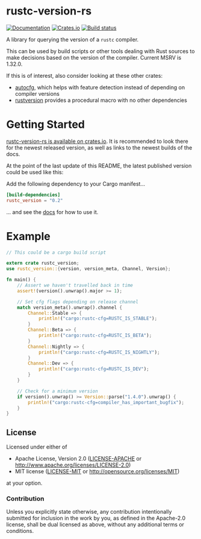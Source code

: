 rustc-version-rs
================

[![Documentation](https://docs.rs/rustc_version/badge.svg)](https://docs.rs/rustc_version/)
[![Crates.io](https://img.shields.io/crates/v/rustc_version.svg)](https://crates.io/crates/rustc_version)
[![Build status](https://github.com/djc/rustc_version/workflows/CI/badge.svg)](https://github.com/Kimundi/rustc_version/actions?query=workflow%3ACI)

A library for querying the version of a `rustc` compiler.

This can be used by build scripts or other tools dealing with Rust sources
to make decisions based on the version of the compiler. Current MSRV is 1.32.0.

If this is of interest, also consider looking at these other crates:

* [autocfg](https://crates.io/crates/autocfg/), which helps with feature detection instead of depending on compiler versions
* [rustversion](https://github.com/dtolnay/rustversion) provides a procedural macro with no other dependencies

# Getting Started

[rustc-version-rs is available on crates.io](https://crates.io/crates/rustc_version).
It is recommended to look there for the newest released version, as well as links to the newest builds of the docs.

At the point of the last update of this README, the latest published version could be used like this:

Add the following dependency to your Cargo manifest...

```toml
[build-dependencies]
rustc_version = "0.2"
```

... and see the [docs](https://docs.rs/rustc_version) for how to use it.

# Example

```rust
// This could be a cargo build script

extern crate rustc_version;
use rustc_version::{version, version_meta, Channel, Version};

fn main() {
    // Assert we haven't travelled back in time
    assert!(version().unwrap().major >= 1);

    // Set cfg flags depending on release channel
    match version_meta().unwrap().channel {
        Channel::Stable => {
            println!("cargo:rustc-cfg=RUSTC_IS_STABLE");
        }
        Channel::Beta => {
            println!("cargo:rustc-cfg=RUSTC_IS_BETA");
        }
        Channel::Nightly => {
            println!("cargo:rustc-cfg=RUSTC_IS_NIGHTLY");
        }
        Channel::Dev => {
            println!("cargo:rustc-cfg=RUSTC_IS_DEV");
        }
    }

    // Check for a minimum version
    if version().unwrap() >= Version::parse("1.4.0").unwrap() {
        println!("cargo:rustc-cfg=compiler_has_important_bugfix");
    }
}
```

## License

Licensed under either of

 * Apache License, Version 2.0 ([LICENSE-APACHE](LICENSE-APACHE) or http://www.apache.org/licenses/LICENSE-2.0)
 * MIT license ([LICENSE-MIT](LICENSE-MIT) or http://opensource.org/licenses/MIT)

at your option.

### Contribution

Unless you explicitly state otherwise, any contribution intentionally submitted
for inclusion in the work by you, as defined in the Apache-2.0 license, shall be dual licensed as above, without any
additional terms or conditions.
